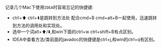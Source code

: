 记录几个Mac下使用`IDEA`时容易忘记的快捷键:
- ctrl+⬆️ ctrl+⬇️是跳转到方法处 配合cmd+B cmd+alt+B一起使用，迅速跳转到方法的调用处和实现处。
- 选中一个词alt+⬆️/⬇️,和win下面的ctrl+w ctrl+shift+B有点区别。
- IDEA中查看方法/类前面的javadoc的快捷键是ctrl+j,和win的ctrl+q有区别。
